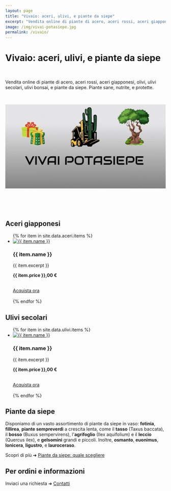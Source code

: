 ```yaml
---
layout: page
title: "Vivaio: aceri, ulivi, e piante da siepe"
excerpt: "Vendita online di piante di acero, aceri rossi, aceri giapponesi, olivi, ulivi secolari, ulivi bonsai, e piante da siepe. Piante sane, nutrite, e protette."
image: /img/vivai-potasiepe.jpg
permalink: /vivaio/
---
```

# Vivaio: aceri, ulivi, e piante da siepe

<br>

Vendita online di piante di acero, aceri rossi, aceri giapponesi, olivi, ulivi secolari, ulivi bonsai, e piante da siepe. Piante sane, nutrite, e protette.

<br>

![POTASIEPE vendita piante online](/img/vivai-potasiepe.jpg "vendita piante online")

<br>
<br><br>
<h2 class="text-center" id="aceri">Aceri giapponesi</h2>

<div class="list-collection">
<ul>
{% for item in site.data.aceri.items %}
<li>
    <a href="{{ item.link }}">
    <img src="{% include relative-src.html src=item.image %}" width="800" height="618" alt="{{ item.name }}">
    </a>
    <div class="text-center">
    <h3>{{ item.name }}</h3>
    <p>{{ item.excerpt }}</p>
    <p><strong>{{ item.price }},00 €</strong></p>
    <br>
    <a title="Acquista ora {{ item.name }}" href="{{ item.link }}" class="button">Acquista ora</a>
    </div>
    <br>
</li>
{% endfor %}
</ul>
</div>

<h2 class="text-center" id="ulivi">Ulivi secolari</h2>

<div class="list-collection">
<ul>
{% for item in site.data.ulivi.items %}
<li>
    <a href="{{ item.link }}">
    <img src="{% include relative-src.html src=item.image %}" width="300" height="400" alt="{{ item.name }}">
    </a>
    <div class="text-center">
    <h3>{{ item.name }}</h3>
    <p>{{ item.excerpt }}</p>
    <p><strong>{{ item.price }},00 €</strong></p>
    <br>
    <a title="Acquista ora {{ item.name }}" href="{{ item.link }}" class="button">Acquista ora</a>
    </div>
    <br>
</li>
{% endfor %}
</ul>
</div>


<h2 class="text-center">Piante da siepe</h2>

Disponiamo di un vasto assortimento di piante da siepe in vaso: **fotinia**, **fillirea**, **piante sempreverdi** a crescita lenta, come il **tasso** (Taxus baccata), il **bosso** (Buxus sempervirens), l'**agrifoglio** (Ilex aquifolium) e il **leccio** (Quercus ilex), e **gelsomini** grandi e piccoli. Inoltre, **osmanto**, **euonimus**, **lonicera**, **ligustro**, e **lauroceraso**.

Scopri di più &#10140; [Piante da siepe: quale scegliere](/news/siepe-quale-scegliere/ "Piante da siepe: quale scegliere")

<h2 class="text-center">Per ordini e informazioni</h2>

Inviaci una richiesta &#10140; [Contatti](/contatti/ "contatta POTASIEPE")
